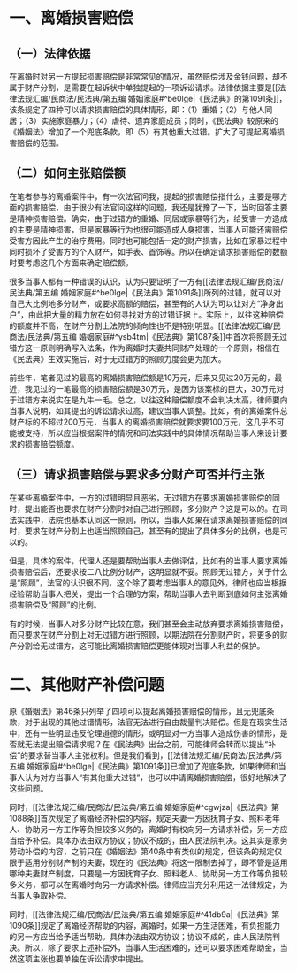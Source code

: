 # 一、离婚损害赔偿
## （一）法律依据
在离婚时对另一方提起损害赔偿是非常常见的情况，虽然赔偿涉及金钱问题，却不属于财产分割，是需要在起诉状中单独提起的一项诉讼请求。法律依据主要是[[法律法规汇编/民商法/民法典/第五编 婚姻家庭#^be0lge|《民法典》的第1091条]]，该条规定了四种可以请求损害赔偿的具体情形，即：（1）重婚；（2）与他人同居；（3）实施家庭暴力；（4）虐待、遗弃家庭成员；同时，《民法典》较原来的《婚姻法》增加了一个兜底条款，即（5）有其他重大过错。扩大了可提起离婚损害赔偿的范围。
## （二）如何主张赔偿额
在笔者参与的离婚案件中，有一次法官问我，提起的损害赔偿指什么，主要是哪方面的损害赔偿，由于很少有法官问这样的问题，我还是犹豫了一下，当时回答主要是精神损害赔偿。确实，由于过错方的重婚、同居或家暴等行为，给受害一方造成的主要是精神损害，但是家暴等行为也很可能造成人身损害，当事人可能还需赔偿受害方因此产生的治疗费用。同时也可能包括一定的财产损害，比如在家暴过程中同时损坏了受害方的个人财产，如手表、首饰等。所以在确定请求损害赔偿的数额时要考虑这几个方面来确定赔偿额。

很多当事人都有一种错误的认识，认为只要证明了一方有[[法律法规汇编/民商法/民法典/第五编 婚姻家庭#^be0lge|《民法典》第1091条]]所列的过错，就可以对自己大比例地多分财产，或要求高额的赔偿，甚至有的人认为可以让对方“净身出户”，由此把大量的精力放在如何寻找对方的过错证据上。实际上，以往这种赔偿的额度并不高，在财产分割上法院的倾向性也不是特别明显。[[法律法规汇编/民商法/民法典/第五编 婚姻家庭#^ysb4tm|《民法典》第1087条]]中首次将照顾无过错方这一原则明确写入法条，作为离婚时夫妻共同财产处理的一个原则，相信在《民法典》生效实施后，对于无过错方的照顾力度会更为加大。

前些年，笔者见过的最高的离婚损害赔偿额是10万元，后来又见过20万元的，最近，我见过的一笔最高的损害赔偿额是30万元，是因为该案标的巨大，30万元对于过错方来说实在是九牛一毛。总之，以往这种赔偿额度不会判决太高，律师要向当事人说明，如其提出的诉讼请求过高，建议当事人调整。比如，有的离婚案件总财产标的不超过200万元，当事人的离婚损害赔偿就要求要100万元，这几乎不可能被支持，所以应当根据案件的情况和司法实践中的具体情况帮助当事人来设计要求的损害赔偿额度。
## （三）请求损害赔偿与要求多分财产可否并行主张
在某些离婚案件中，一方的过错明显且恶劣，无过错方在要求离婚损害赔偿的同时，提出能否也要求在财产分割时对自己进行照顾，多分财产？这是可以的。在司法实践中，法院也基本认同这一原则，所以，当事人如果在请求离婚损害赔偿的同时，要求在财产分割上也适当照顾自己，甚至有的提出了具体多分的比例，也是可以的。

但是，具体的案件，代理人还是要帮助当事人去做评估，比如有的当事人要求离婚损害赔偿后，还要求按二八比例分财产，这明显就不妥。照顾无过错方，关于什么是“照顾”，法官的认识很不同，这个除了要考虑当事人的意见外，律师也应当根据经验帮助当事人把关，提出一个合理的方案，帮助当事人去判断到底如何主张离婚损害赔偿及“照顾”的比例。

有的时候，当事人对多分财产比较在意，我们甚至会主动放弃要求离婚损害赔偿，而只要求在财产分割上对无过错方进行照顾，以期法院在分割财产时，将更多的财产分割给无过错方，这可能比离婚损害赔偿更能体现对当事人利益的保护。
# 二、其他财产补偿问题
原《婚姻法》第46条只列举了四项可以提起离婚损害赔偿的情形，且无兜底条款，对于出现的其他过错情形，法官无法进行自由裁量判决赔偿。但是在现实生活中，还有一些明显违反伦理道德的情形，或明显对一方当事人造成伤害的情形，是否就无法提出赔偿请求呢？在《民法典》出台之前，可能律师会转而以提出“补偿”的要求替当事人主张权利。但是我们看到，[[法律法规汇编/民商法/民法典/第五编 婚姻家庭#^be0lge|《民法典》第1091条]]已增加了兜底条款，如果律师和当事人认为对方当事人“有其他重大过错”，也可以申请离婚损害赔偿，很好地解决了这些问题。

同时，[[法律法规汇编/民商法/民法典/第五编 婚姻家庭#^cgwjza|《民法典》第1088条]]首次规定了离婚经济补偿的内容，规定夫妻一方因抚育子女、照料老年人、协助另一方工作等负担较多义务的，离婚时有权向另一方请求补偿，另一方应当给予补偿。具体办法由双方协议；协议不成的，由人民法院判决。这其实是家务劳动补偿的内容，之前只在《婚姻法》第40条中有类似的规定，但该条的规定仅限于适用分别财产制的夫妻，现在的《民法典》将这一限制去掉了，即不管是适用哪种夫妻财产制度，只要是一方因抚育子女、照料老人、协助另一方工作等负担较多义务，都可以在离婚时向另一方请求补偿。律师应当充分利用这一法律规定，为当事人争取补偿。

同时，[[法律法规汇编/民商法/民法典/第五编 婚姻家庭#^41db9a|《民法典》第1090条]]规定了离婚经济帮助的内容，离婚时，如果一方生活困难，有负担能力的另一方应当给予适当帮助。具体办法由双方协议；协议不成的，由人民法院判决。所以，除了要求上述补偿外，当事人生活困难的，还可以要求困难帮助金，当然这项主张也要单独在诉讼请求中提出。